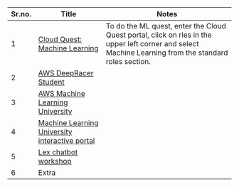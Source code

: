 | Sr.no. | Title                                                                                                                                                                                                                                                                                                     | Notes                                                                                                                                                 |
|--------|-----------------------------------------------------------------------------------------------------------------------------------------------------------------------------------------------------------------------------------------------------------------------------------------------------------|-------------------------------------------------------------------------------------------------------------------------------------------------------|
| 1      | [Cloud Quest: Machine Learning](https://explore.skillbuilder.aws/learn/course/11458/play/42651/play-cloud-quest-cloud-practitioner)                                                                                                                                                                       | To do the ML quest, enter the Cloud Quest portal, click on rles in the upper left corner and select Machine Learning from the standard roles section. |
| 2      | [AWS DeepRacer Student](https://aws.amazon.com/deepracer/student/)                                                                                                                                                                                                                                        |                                                                                                                                                       |
| 3      | [AWS Machine Learning University](https://github.com/aws-samples/aws-machine-learning-university-accelerated-nlp/?trk=el_a134p000006gNt0AAE&trkCampaign=Machine_Learning_University_NLP_github&sc_channel=el&sc_campaign=Machine_Learning_University_Webpage_NLP_github_CTA&sc_outcome=Product_Marketing) |                                                                                                                                                       |
| 4      | [Machine Learning University interactive portal](https://mlu-explain.github.io/)                                                                                                                                                                                                                          |                                                                                                                                                       |
| 5      | [Lex chatbot workshop](https://catalog.us-east-1.prod.workshops.aws/workshops/1340db0e-94bd-4014-93e9-dcc218b9d796/en-US)                                                                                                                                                                                 |                                                                                                                                                       |
| 6      | Extra                                                                                                                                                                                                                                                                                                     |                                                                                                                                                       |